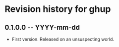 # Revision history for ghup

## 0.1.0.0 -- YYYY-mm-dd

* First version. Released on an unsuspecting world.
